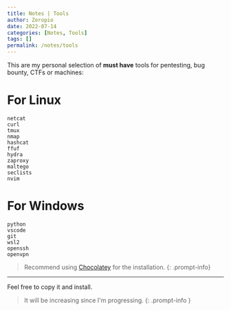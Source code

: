 ```yaml
---
title: Notes | Tools
author: Zeropio
date: 2022-07-14
categories: [Notes, Tools]
tags: []
permalink: /notes/tools
---
```


This are my personal selection of **must have** tools for pentesting, bug bounty, CTFs or machines:

# For Linux
```
netcat
curl
tmux
nmap
hashcat
ffuf
hydra
zaproxy
maltego
seclists
nvim
```

# For Windows
```
python
vscode
git
wsl2
openssh
openvpn
```

> Recommend using [Chocolatey](https://chocolatey.org/) for the installation.
{: .prompt-info}

---

Feel free to copy it and install.

> It will be increasing since I'm progressing.
{: .prompt-info }
